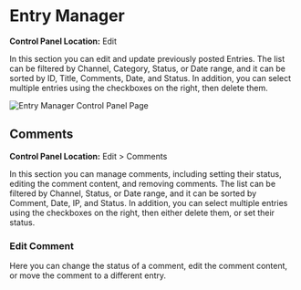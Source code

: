<!--
    This source file is part of the open source project
    ExpressionEngine User Guide (https://github.com/ExpressionEngine/ExpressionEngine-User-Guide)

    @link      https://expressionengine.com/
    @copyright Copyright (c) 2003-2019, EllisLab Corp. (https://ellislab.com)
    @license   https://expressionengine.com/license Licensed under Apache License, Version 2.0
-->

# Entry Manager

**Control Panel Location:** Edit

In this section you can edit and update previously posted Entries. The list can be filtered by Channel, Category, Status, or Date range, and it can be sorted by ID, Title, Comments, Date, and Status. In addition, you can select multiple entries using the checkboxes on the right, then delete them.

![Entry Manager Control Panel Page](_images/cp-edit.png)

## Comments

**Control Panel Location:** Edit > Comments

In this section you can manage comments, including setting their status, editing the comment content, and removing comments. The list can be filtered by Channel, Status, or Date range, and it can be sorted by Comment, Date, IP, and Status. In addition, you can select multiple entries using the checkboxes on the right, then either delete them, or set their status.

### Edit Comment

Here you can change the status of a comment, edit the comment content, or move the comment to a different entry.
